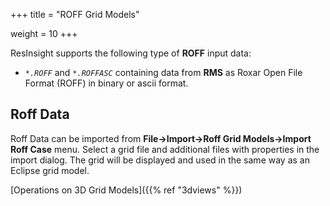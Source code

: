 +++
title = "ROFF Grid Models"

weight = 10
+++
 
ResInsight supports the following type of **ROFF** input data:

- _`*.ROFF`_ and _`*.ROFFASC`_ containing data from **RMS** as Roxar Open File Format (ROFF) in binary or ascii format.


## Roff Data

Roff Data can be imported from **File->Import->Roff Grid Models->Import Roff Case** menu. Select a grid file and additional files with properties in the import dialog. The grid will be displayed and used in the same way as an Eclipse grid model.

[Operations on 3D Grid Models]({{% ref "3dviews" %}})   
